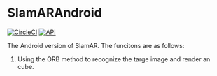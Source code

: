 # SlamARAndroid

[![CircleCI](https://circleci.com/gh/cgnerds/SlamARAndroid.svg?style=svg)](https://circleci.com/gh/cgnerds/SlamARAndroid)
[![API](https://img.shields.io/badge/API-22%2B-brightgreen.svg?style=flat)](https://android-arsenal.com/api?level=22)

The Android version of SlamAR. The funcitons are as follows:
1. Using the ORB method to recognize the targe image and render an cube.
